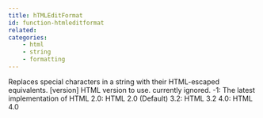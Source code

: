 ```yaml
---
title: hTMLEditFormat
id: function-htmleditformat
related:
categories:
    - html
    - string
    - formatting
---
```


Replaces special characters in a string with their
        HTML-escaped equivalents.
        [version]
            HTML version to use. currently ignored.
            -1: The latest implementation of HTML
            2.0: HTML 2.0 (Default)
            3.2: HTML 3.2
            4.0: HTML 4.0